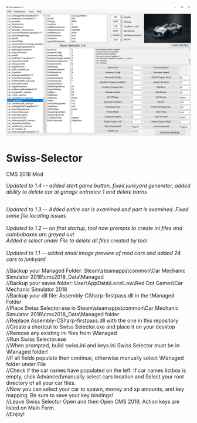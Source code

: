 ![Alt text](/SwissSelector1.4.png?raw=true "Optional Title")

# Swiss-Selector
CMS 2018 Mod<br />

<i>Updated to 1.4 -- added start game button, fixed junkyard generator, added ability to delete car at garage entrance 1 and delete barns </i><br /><br />

<i>Updated to 1.3 -- Added entire car is examined and part is examined. Fixed some file locating issues</i><br /><br />
<i>Updated to 1.2 -- on first startup, tool now prompts to create ini files and comboboxes are greyed out<br />
Added a select under File to delete all files created by tool</i><br /><br />
<i>Updated to 1.1 -- added small image preview of mod cars and added 24 cars to junkyard</i><br />

//Backup your Managed Folder:  Steam\steamapps\common\Car Mechanic Simulator 2018\cms2018_Data\Managed<br />
//Backup your saves folder: User\AppData\LocalLow\Red Dot Games\Car Mechanic Simulator 2018<br />
//Backup your dll file: Assembly-CSharp-firstpass.dll in the \Managed Folder<br />
//Place Swiss Selector.exe in Steam\steamapps\common\Car Mechanic Simulator 2018\cms2018_Data\Managed folder<br />
//Replace Assembly-CSharp-firstpass.dll with the one in this repository<br />
//Create a shortcut to Swiss Selector.exe and place it on your desktop<br />
//Remove any existing ini files from \Managed<br />
//Run Swiss Selector.exe<br />
//When prompted, build swiss.ini and keys.ini Swiss Selector must be in \Managed folder!<br />
//If all fields populate then continue, otherwise manually select \Managed folder under File<br />
//Check if the car names have populated on the left. If car names listbox is empty, click Advanced\manually select cars location and Select your root directory of all your car files.<br />
//Now you can select your car to spawn, money and xp amounts, and key mapping. Be sure to save your key bindings!<br />
//Leave Swiss Selector Open and then Open CMS 2018. Action keys are listed on Main Form.<br />
//Enjoy!<br />

